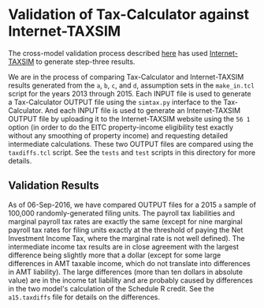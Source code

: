 Validation of Tax-Calculator against Internet-TAXSIM
====================================================

The cross-model validation process described [here](../README.md) has used
[Internet-TAXSIM](http://users.nber.org/~taxsim/taxsim-calc9/index.html)
to generate step-three results.  

We are in the process of comparing Tax-Calculator and Internet-TAXSIM
results generated from the `a`, `b`, `c`, and `d`, assumption sets in
the `make_in.tcl` script for the years 2013 through 2015.  Each INPUT
file is used to generate a Tax-Calculator OUTPUT file using the
`simtax.py` interface to the Tax-Calculator.  And each INPUT file is
used to generate an Internet-TAXSIM OUTPUT file by uploading it to the
Internet-TAXSIM website using the `56 1` option (in order to do the
EITC property-income eligibility test exactly without any smoothing of
property income) and requesting detailed intermediate calculations.
These two OUTPUT files are compared using the `taxdiffs.tcl` script.
See the `tests` and `test` scripts in this directory for more details.

Validation Results
------------------

As of 06-Sep-2016, we have compared OUTPUT files for a 2015 `a` sample
of 100,000 randomly-generated filing units.  The payroll tax
liabilities and marginal payroll tax rates are exactly the same
(except for nine marginal payroll tax rates for filing units exactly
at the threshold of paying the Net Investment Income Tax, where the
marginal rate is not well defined).  The intermediate income tax
results are in close agreement with the largest difference being
slightly more that a dollar (except for some large differences in AMT
taxable income, which do not translate into differences in AMT
liability).  The large differences (more than ten dollars in absolute
value) are in the income tat liability and are probably caused by
differences in the two model's calculation of the Schedule R credit.
See the `a15.taxdiffs` file for details on the differences.
